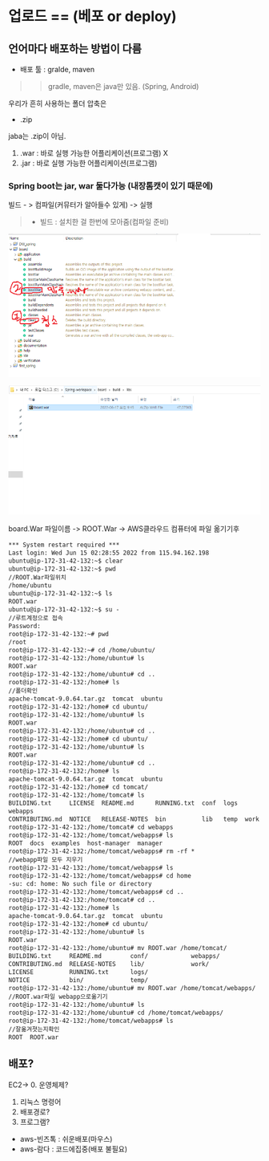 # 업로드 == (베포 or deploy)

## 언어마다 배포하는 방법이 다름
+ 배포 툴 : gralde, maven
>>gradle, maven은 java만 있음. (Spring, Android)

우리가 흔히 사용하는 폴더 압축은
+ .zip

jaba는 .zip이 아님.
1. .war : 바로 실행 가능한 어플리케이션(프로그램) X
2. .jar : 바로 실행 가능한 어플리케이션(프로그램)

### Spring boot는 jar, war 둘다가능 (내장톰캣이 있기 때문에)

빌드 - > 컴파일(커뮤터가 알아들수 있게) -> 실행
>+ 빌드 : 설치한 걸 한번에 모아줌(컴파일 준비)

![war만들기.PNG](war%EB%A7%8C%EB%93%A4%EA%B8%B0.PNG)

![war파일위치.PNG](war%ED%8C%8C%EC%9D%BC%EC%9C%84%EC%B9%98.PNG)


board.War 파일이름 -> ROOT.War -> AWS클라우드 컴퓨터에 파일 옮기기후

~~~
*** System restart required ***
Last login: Wed Jun 15 02:28:55 2022 from 115.94.162.198
ubuntu@ip-172-31-42-132:~$ clear
ubuntu@ip-172-31-42-132:~$ pwd                                                  //ROOT.War파일위치
/home/ubuntu
ubuntu@ip-172-31-42-132:~$ ls
ROOT.war
ubuntu@ip-172-31-42-132:~$ su -                                                  //루트계정으로 접속
Password: 
root@ip-172-31-42-132:~# pwd
/root
root@ip-172-31-42-132:~# cd /home/ubuntu/
root@ip-172-31-42-132:/home/ubuntu# ls
ROOT.war
root@ip-172-31-42-132:/home/ubuntu# cd ..
root@ip-172-31-42-132:/home# ls                                                    //폴더확인
apache-tomcat-9.0.64.tar.gz  tomcat  ubuntu
root@ip-172-31-42-132:/home# cd ubuntu/
root@ip-172-31-42-132:/home/ubuntu# ls
ROOT.war
root@ip-172-31-42-132:/home/ubuntu# cd ..
root@ip-172-31-42-132:/home# cd ubuntu/
root@ip-172-31-42-132:/home/ubuntu# ls
ROOT.war
root@ip-172-31-42-132:/home/ubuntu# cd ..
root@ip-172-31-42-132:/home# ls
apache-tomcat-9.0.64.tar.gz  tomcat  ubuntu
root@ip-172-31-42-132:/home# cd tomcat/
root@ip-172-31-42-132:/home/tomcat# ls
BUILDING.txt     LICENSE  README.md      RUNNING.txt  conf  logs  webapps
CONTRIBUTING.md  NOTICE   RELEASE-NOTES  bin          lib   temp  work
root@ip-172-31-42-132:/home/tomcat# cd webapps
root@ip-172-31-42-132:/home/tomcat/webapps# ls
ROOT  docs  examples  host-manager  manager
root@ip-172-31-42-132:/home/tomcat/webapps# rm -rf *                            //webapp파일 모두 지우기
root@ip-172-31-42-132:/home/tomcat/webapps# ls
root@ip-172-31-42-132:/home/tomcat/webapps# cd home
-su: cd: home: No such file or directory
root@ip-172-31-42-132:/home/tomcat/webapps# cd ..
root@ip-172-31-42-132:/home/tomcat# cd ..
root@ip-172-31-42-132:/home# ls
apache-tomcat-9.0.64.tar.gz  tomcat  ubuntu
root@ip-172-31-42-132:/home# cd ubuntu/
root@ip-172-31-42-132:/home/ubuntu# ls
ROOT.war
root@ip-172-31-42-132:/home/ubuntu# mv ROOT.war /home/tomcat/
BUILDING.txt     README.md        conf/            webapps/
CONTRIBUTING.md  RELEASE-NOTES    lib/             work/
LICENSE          RUNNING.txt      logs/            
NOTICE           bin/             temp/            
root@ip-172-31-42-132:/home/ubuntu# mv ROOT.war /home/tomcat/webapps/            //ROOT.war파일 webapp으로옮기기
root@ip-172-31-42-132:/home/ubuntu# ls
root@ip-172-31-42-132:/home/ubuntu# cd /home/tomcat/webapps/
root@ip-172-31-42-132:/home/tomcat/webapps# ls                                   //잘옮겨졋는지확인
ROOT  ROOT.war
~~~

## 배포?
EC2->
0. 운영체제?
1. 리눅스 명령어
2. 배포경로?
3. 프로그램?

- aws-빈즈톡 : 쉬운배포(마우스)
- aws-람다 : 코드에집중(배포 불필요) 